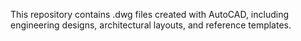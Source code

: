 This repository contains .dwg files created with AutoCAD, including engineering designs, architectural layouts, and reference templates.
